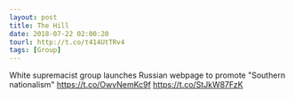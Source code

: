 ```yaml
---
layout: post
title: The Hill
date: 2018-07-22 02:00:20
tourl: http://t.co/t414UtTRv4
tags: [Group]
---
```

White supremacist group launches Russian webpage to promote "Southern nationalism" https://t.co/OwvNemKc9f https://t.co/StJkW87FzK